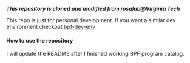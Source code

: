 ***This repository is cloned and modified from rosalab@Virginia Tech***

This repo is just for personal development. If you want a similar dev
environment checkout [bpf-dev-env](https://github.com/sidchintamaneni/bpf-dev-env)

#### How to use the repository

I will update the README after I finished working BPF program
catalog.

